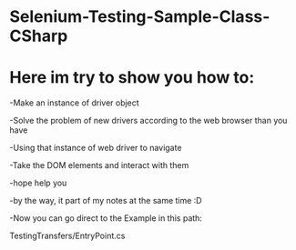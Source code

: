 # Selenium-Testing-Sample-Class-CSharp

# Here im try to show you how to:

-Make an instance of driver object

-Solve the problem of new drivers according to the web browser than you have

-Using that instance of web driver to navigate

-Take the DOM elements and interact with them

-hope help you

-by the way, it part of my notes at the same time :D

-Now you can go direct to the Example in this path:

TestingTransfers/EntryPoint.cs

